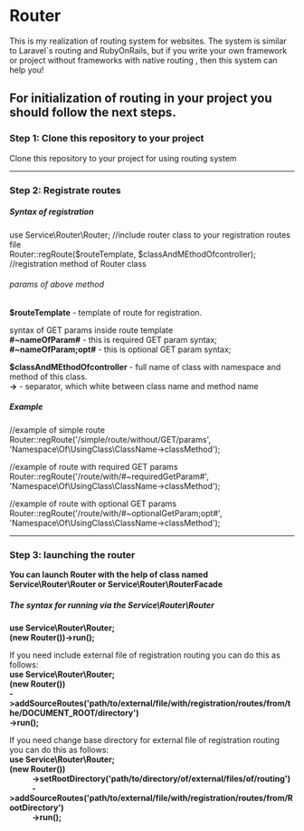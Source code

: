 # Router
This is my realization of routing system for websites. The system is similar to Laravel`s routing and RubyOnRails, but if you write your own framework or  project without frameworks with native routing , then this system can help you!

<h2>For initialization of routing in your project you should follow the next steps.</h2>

<h3><b>Step 1: Clone this repository to your project</b></h3>
<p>Clone this repository to your project for using routing system</p>

<hr>

<h3><b>Step 2: Registrate routes</b></h3>
<h5>Syntax of registration</h5>

<p>
  use Service\Router\Router; //include router class to your registration routes file <br>
  Router::regRoute($routeTemplate, $classAndMEthodOfcontroller); //registration method of Router class <br>
<p>

<h6>params of above method</h6>
<p>
  <b>$routeTemplate</b> - template of route for registration. <br>
  
  syntax of GET params inside route template <br>
  <b>#~nameOfParam#</b> - this is required GET param syntax; <br>
  <b>#~nameOfParam;opt#</b> - this is optional GET param syntax; <br>
</p>

<p>
  <b>$classAndMEthodOfcontroller</b> - full name of class with namespace and method of this class. <br>
  <b>-></b> - separator, which white between class name and method name
</p>

<h5>Example</h5>
<p>
  //example of simple route <br>
  Router::regRoute('/simple/route/without/GET/params', 'Namespace\Of\UsingClass\ClassName->classMethod');
</p>

<p>
  //example of route with required GET params <br>
  Router::regRoute('/route/with/#~requiredGetParam#', 'Namespace\Of\UsingClass\ClassName->classMethod');
</p>

<p>
  //example of route with optional GET params <br>
  Router::regRoute('/route/with/#~optionalGetParam;opt#', 'Namespace\Of\UsingClass\ClassName->classMethod');
</p>
<hr>

<h3><b>Step 3: launching the router</b></h3>
<p><b>You can launch Router with the help of class named Service\Router\Router or Service\Router\RouterFacade</b></p>

<h5>The syntax for running via the Service\Router\Router</h5>
<p>
  <b>use Service\Router\Router;<br></b>
  <b>(new Router())->run();</b>
</p>
<p>
  If you need include external file of registration routing you can do this as follows: <br>
    <b>use Service\Router\Router;<br></b>
    <b>(new Router())<br>
        <i>    </i>->addSourceRoutes('path/to/external/file/with/registration/routes/from/the/DOCUMENT_ROOT/directory')<br>
        <i>    </i>->run();</b>
</p>

<p>
  If you need change base directory for external file of registration routing you can do this as follows: <br>
    <b>use Service\Router\Router;<br></b>
    <b>(new Router())<br>
        <i style="padding-left: 40px;"></i>->setRootDirectory('path/to/directory/of/external/files/of/routing')<br>
        <i style="padding-left: 40px;"></i>->addSourceRoutes('path/to/external/file/with/registration/routes/from/RootDirectory')<br>
        <i style="padding-left: 40px;"></i>->run();</b>
</p>
